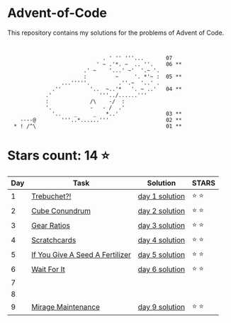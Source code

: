 # Advent-of-Code
This repository contains my solutions for the problems of Advent of Code.

```


                              . ' '' '''...       07
                            ' ~ .'*. ~  .. ''.    06 **
                        .' ~    '...' ~'  '.~ '.   
                        :         ~     '. *'~ :  05 ** 
                 ...'''''.         .''.~  '..' .   
              .''         '..  ~..'*   '. ~ ..'   04 **
            .'               '''../......'''               
            :             /\    -/  :               
            '.            -   - /  .'
              '..    _     _   *..'               03 **
    ----@        '''..*......'''                  02 **
  * ! /^\                                         01 **

```

# Stars count: 14 :star:

Day | Task | Solution | STARS |
------------ | ------------ | ------------- | ------------- |
1 |[Trebuchet?!](./day-01) |[day 1 solution](./day-01/Program.cs) | :star: :star: |
2 |[Cube Conundrum](./day-02) |[day 2 solution](./day-02/Program.cs) | :star: :star: |
3 |[Gear Ratios](./day-03) |[day 3 solution](./day-03/Program.cs) | :star: :star: |
4 |[Scratchcards](./day-04) |[day 4 solution](./day-04/Program.cs) | :star: :star: |
5 |[If You Give A Seed A Fertilizer](./day-05) |[day 5 solution](./day-05/Program.cs) | :star: :star: |
6 |[Wait For It](./day-06) |[day 6 solution](./day-06/Program.cs) | :star: :star: |
7 | | | |
8 | | | |
9 |[Mirage Maintenance](./day-09) |[day 9 solution](./day-09/Program.cs) | :star: :star: |